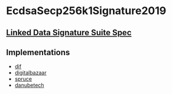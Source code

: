 # EcdsaSecp256k1Signature2019

## [Linked Data Signature Suite Spec](https://w3c-ccg.github.io/lds-ecdsa-secp256k1-2019/)

## Implementations

- [dif](https://github.com/decentralized-identity/lds-ecdsa-secp256k1-2019.js)
- [digitalbazaar](https://github.com/digitalbazaar/secp256k1-key-pair)
- [spruce](https://github.com/spruceid/ssi)
- [danubetech](https://github.com/weboftrustinfo/ld-signatures-java)
